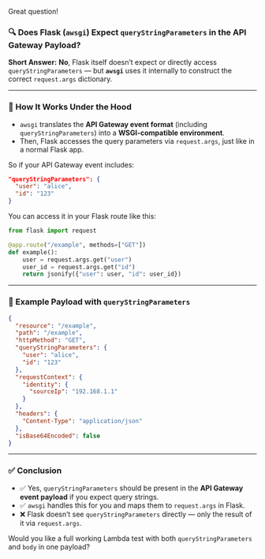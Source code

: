 Great question!

### 🔍 Does Flask (`awsgi`) Expect `queryStringParameters` in the API Gateway Payload?

**Short Answer:**
**No**, Flask itself doesn’t expect or directly access `queryStringParameters` — but **`awsgi`** uses it internally to construct the correct `request.args` dictionary.

---

### 🔧 How It Works Under the Hood

* `awsgi` translates the **API Gateway event format** (including `queryStringParameters`) into a **WSGI-compatible environment**.
* Then, Flask accesses the query parameters via `request.args`, just like in a normal Flask app.

So if your API Gateway event includes:

```json
"queryStringParameters": {
  "user": "alice",
  "id": "123"
}
```

You can access it in your Flask route like this:

```python
from flask import request

@app.route("/example", methods=["GET"])
def example():
    user = request.args.get("user")
    user_id = request.args.get("id")
    return jsonify({"user": user, "id": user_id})
```

---

### 🧪 Example Payload with `queryStringParameters`

```json
{
  "resource": "/example",
  "path": "/example",
  "httpMethod": "GET",
  "queryStringParameters": {
    "user": "alice",
    "id": "123"
  },
  "requestContext": {
    "identity": {
      "sourceIp": "192.168.1.1"
    }
  },
  "headers": {
    "Content-Type": "application/json"
  },
  "isBase64Encoded": false
}
```

---

### ✅ Conclusion

* ✅ Yes, `queryStringParameters` should be present in the **API Gateway event payload** if you expect query strings.
* ✅ `awsgi` handles this for you and maps them to `request.args` in Flask.
* ❌ Flask doesn’t see `queryStringParameters` directly — only the result of it via `request.args`.

Would you like a full working Lambda test with both `queryStringParameters` and `body` in one payload?
